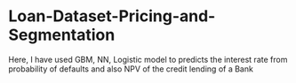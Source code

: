 # Loan-Dataset-Pricing-and-Segmentation
Here, I have used GBM, NN, Logistic model to predicts the interest rate from probability of defaults and also NPV of the credit lending of a Bank
